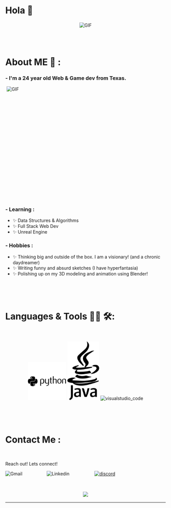 # Hola 👋

<div align="center">
<img height="300" width="600" alt="GIF" align="center" src="https://i.pinimg.com/originals/6c/4b/3d/6c4b3d800fc2eaa68fec78b40af656b7.gif">
</div>

</br>
</br>
</br>


# About ME 💬 :

### - I'm a 24 year old Web & Game dev from Texas.

<img height="375" width="500" alt="GIF" align="right" src="https://i.pinimg.com/originals/b9/81/49/b98149e436b4c1ed3d82e10f77d2214b.gif">

### - Learning :
- ✨ Data Structures & Algorithms
- ✨ Full Stack Web Dev
- ✨ Unreal Engine

### - Hobbies : 
- ✨ Thinking big and outside of the box. I am a visionary! (and a chronic daydreamer)
- ✨ Writing funny and absurd sketches (I have hyperfantasia)
- ✨ Polishing up on my 3D modeling and animation using Blender!

</br>
</br>
</br>



# Languages & Tools 👨‍💻 🛠:
</br>

<p align="center">

<!-- For more icons please follow  https://github.com/MikeCodesDotNET/ColoredBadges -->
<img src="https://github.com/Xx-Ashutosh-xX/Xx-Ashutosh-xX/blob/master/assets/icons/python.png" alt="python" width="120" hight="50">
<img src="https://github.com/Xx-Ashutosh-xX/Xx-Ashutosh-xX/blob/master/assets/icons/java.png" alt="java"  width="100" hight="50">
<img src="https://github.com/Xx-Ashutosh-xX/Xx-Ashutosh-xX/blob/master/assets/icons/visualstudio_code.png" alt="visualstudio_code" width="240" hight="50">
</p>
</br>
</br>
</br>



# Contact Me :

<p>
 </br>


Reach out! Lets connect!

<a href="mailto:treysalazar2001@gmail.com">
 <img align="left" alt="Gmail" width="130" hight="100" src="https://github.com/Xx-Ashutosh-xX/Xx-Ashutosh-xX/blob/master/assets/icons/gmail.png" />
</a>
<a href="https://www.linkedin.com/in/arnulfosalazariii">
  <img align="left" alt="Linkedin" width="150" hight="100" src="https://github.com/Xx-Ashutosh-xX/Xx-Ashutosh-xX/blob/master/assets/icons/linkedin.png" />
</a>
<a href="https://discord.gg/5Fc3YSu9p3">
  <img src="https://img.shields.io/badge/Discord-Add_me!-purple" alt="discord" width="150" hight="50">
</a>
</br>
</br>
</br>



<p align="center" >  
  <a href="https://github.com/anuraghazra/github-readme-stats"> 
<img  src="https://github-readme-stats.vercel.app/api?username=arnulfosalazar&&show_icons=true&theme=radical"/>
  </a>
  </p>

*************
